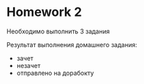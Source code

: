 # Homework 2

Необходимо выполнить 3 задания

Результат выполнения домашнего задания:

- зачет
- незачет
- отправлено на дорабокту